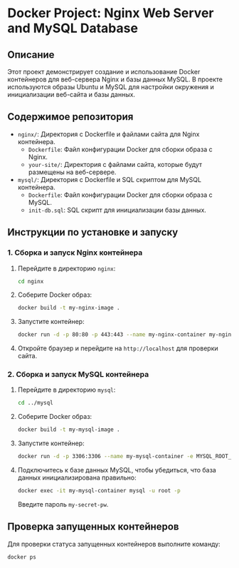 
# Docker Project: Nginx Web Server and MySQL Database

## Описание
Этот проект демонстрирует создание и использование Docker контейнеров для веб-сервера Nginx и базы данных MySQL. В проекте используются образы Ubuntu и MySQL для настройки окружения и инициализации веб-сайта и базы данных.

## Содержимое репозитория
- `nginx/`: Директория с Dockerfile и файлами сайта для Nginx контейнера.
  - `Dockerfile`: Файл конфигурации Docker для сборки образа с Nginx.
  - `your-site/`: Директория с файлами сайта, которые будут размещены на веб-сервере.
- `mysql/`: Директория с Dockerfile и SQL скриптом для MySQL контейнера.
  - `Dockerfile`: Файл конфигурации Docker для сборки образа с MySQL.
  - `init-db.sql`: SQL скрипт для инициализации базы данных.

## Инструкции по установке и запуску

### 1. Сборка и запуск Nginx контейнера
1. Перейдите в директорию `nginx`:
    ```bash
    cd nginx
    ```
2. Соберите Docker образ:
    ```bash
    docker build -t my-nginx-image .
    ```
3. Запустите контейнер:
    ```bash
    docker run -d -p 80:80 -p 443:443 --name my-nginx-container my-nginx-image
    ```
4. Откройте браузер и перейдите на `http://localhost` для проверки сайта.

### 2. Сборка и запуск MySQL контейнера
1. Перейдите в директорию `mysql`:
    ```bash
    cd ../mysql
    ```
2. Соберите Docker образ:
    ```bash
    docker build -t my-mysql-image .
    ```
3. Запустите контейнер:
    ```bash
    docker run -d -p 3306:3306 --name my-mysql-container -e MYSQL_ROOT_PASSWORD=my-secret-pw my-mysql-image
    ```
4. Подключитесь к базе данных MySQL, чтобы убедиться, что база данных инициализирована правильно:
    ```bash
    docker exec -it my-mysql-container mysql -u root -p
    ```
    Введите пароль `my-secret-pw`.

## Проверка запущенных контейнеров
Для проверки статуса запущенных контейнеров выполните команду:
```bash
docker ps
```

